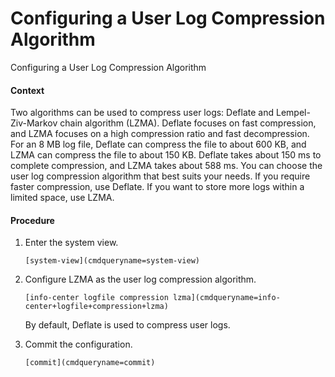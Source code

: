 Configuring a User Log Compression Algorithm
============================================

Configuring a User Log Compression Algorithm

#### Context

Two algorithms can be used to compress user logs: Deflate and Lempel-Ziv-Markov chain algorithm (LZMA). Deflate focuses on fast compression, and LZMA focuses on a high compression ratio and fast decompression. For an 8 MB log file, Deflate can compress the file to about 600 KB, and LZMA can compress the file to about 150 KB. Deflate takes about 150 ms to complete compression, and LZMA takes about 588 ms. You can choose the user log compression algorithm that best suits your needs. If you require faster compression, use Deflate. If you want to store more logs within a limited space, use LZMA.


#### Procedure

1. Enter the system view.
   
   
   ```
   [system-view](cmdqueryname=system-view)
   ```
2. Configure LZMA as the user log compression algorithm.
   
   
   ```
   [info-center logfile compression lzma](cmdqueryname=info-center+logfile+compression+lzma)
   ```
   
   By default, Deflate is used to compress user logs.
3. Commit the configuration.
   
   
   ```
   [commit](cmdqueryname=commit)
   ```